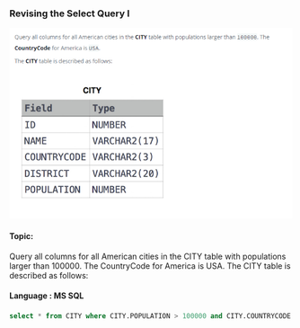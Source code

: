 ### Revising the Select Query I 

<img src="./PIc/1.png" alt="solution" >

#### Topic:
Query all columns for all American cities in the CITY table with populations larger than 100000. The CountryCode for America is USA.
The CITY table is described as follows:



#### Language : MS SQL
```sql
select * from CITY where CITY.POPULATION > 100000 and CITY.COUNTRYCODE ='USA'
```
